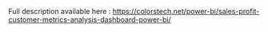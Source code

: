 Full description available here : https://colorstech.net/power-bi/sales-profit-customer-metrics-analysis-dashboard-power-bi/
